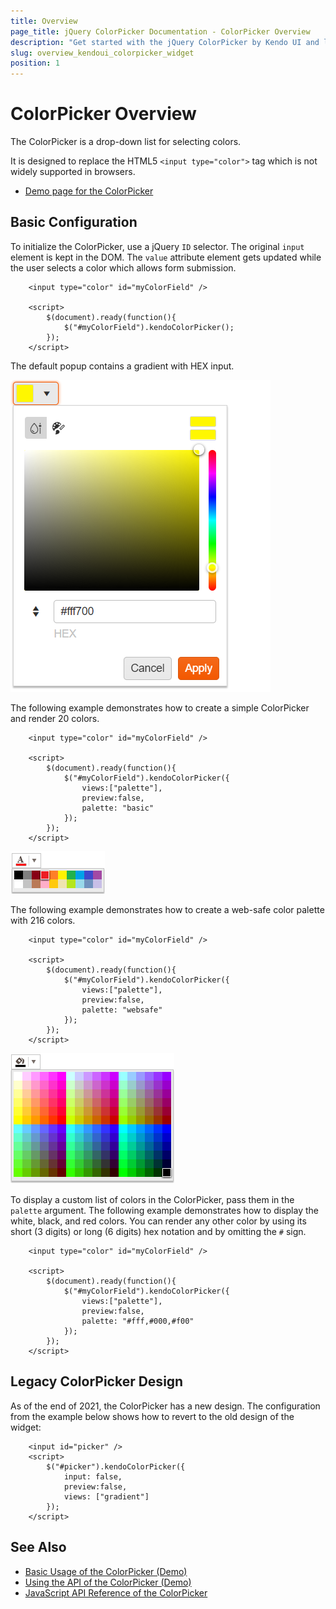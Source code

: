 ```yaml
---
title: Overview
page_title: jQuery ColorPicker Documentation - ColorPicker Overview
description: "Get started with the jQuery ColorPicker by Kendo UI and learn how to create, initialize, and enable the widget."
slug: overview_kendoui_colorpicker_widget
position: 1
---
```


# ColorPicker Overview

The ColorPicker is a drop-down list for selecting colors.

It is designed to replace the HTML5 `<input type="color">` tag which is not widely supported in browsers.

* [Demo page for the ColorPicker](https://demos.telerik.com/kendo-ui/colorpicker/index)

## Basic Configuration

To initialize the ColorPicker, use a jQuery `ID` selector. The original `input` element is kept in the DOM. The `value` attribute element gets updated while the user selects a color which allows form submission.

```dojo
    <input type="color" id="myColorField" />

    <script>
        $(document).ready(function(){
            $("#myColorField").kendoColorPicker();
        });
    </script>
```

The default popup contains a gradient with HEX input.

![Kendo UI for jQuery An HEX ColorPicker](colorpicker.png)

The following example demonstrates how to create a simple ColorPicker and render 20 colors.

```dojo
    <input type="color" id="myColorField" />

    <script>
        $(document).ready(function(){
            $("#myColorField").kendoColorPicker({ 
            	views:["palette"],
                preview:false,
            	palette: "basic" 
            });
        });
    </script>
```

![Kendo UI for jQuery A simple ColorPicker with a basic palette](simple-basic.png)

The following example demonstrates how to create a web-safe color palette with 216 colors.

```dojo
    <input type="color" id="myColorField" />

    <script>
        $(document).ready(function(){
            $("#myColorField").kendoColorPicker({ 
            	views:["palette"],
                preview:false,
            	palette: "websafe" 
            });
        });
    </script>
```

![Kendo UI for jQuery A simple ColorPicker with a web-safe palette](simple-web.png)

To display a custom list of colors in the ColorPicker, pass them in the `palette` argument. The following example demonstrates how to display the white, black, and red colors. You can render any other color by using its short (3 digits) or long (6 digits) hex notation and by omitting the `#` sign.

```dojo
    <input type="color" id="myColorField" />

    <script>
        $(document).ready(function(){
            $("#myColorField").kendoColorPicker({
            	views:["palette"],
                preview:false,
                palette: "#fff,#000,#f00"
            });
        });
    </script>
```

## Legacy ColorPicker Design

As of the end of 2021, the ColorPicker has a new design. The configuration from the example below shows how to revert to the old design of the widget:

```dojo
    <input id="picker" />
    <script>
        $("#picker").kendoColorPicker({
            input: false,
            preview:false,
            views: ["gradient"]
        });
    </script>
```

## See Also

* [Basic Usage of the ColorPicker (Demo)](https://demos.telerik.com/kendo-ui/colorpicker/index)
* [Using the API of the ColorPicker (Demo)](https://demos.telerik.com/kendo-ui/colorpicker/api)
* [JavaScript API Reference of the ColorPicker](/api/javascript/ui/colorpicker)
